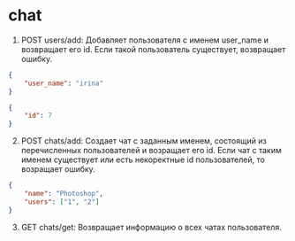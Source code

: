 # chat

1. POST users/add: Добавляет пользователя с именем user_name и возвращает его id. Если такой пользователь существует, возвращает ошибку.
```json
{
    "user_name": "irina"
}
```
``` json
{
    "id": 7
}
```

2. POST chats/add: Создает чат с заданным именем, состоящий из перечисленных пользователей и возращает его id. Если чат с таким именем существует или есть некоректные id пользователей, то возращает ошибку.
```json
{
    "name": "Photoshop",
    "users": ["1", "2"]
}
```

3. GET chats/get: Возвращает информацию о всех чатах пользователя. 
